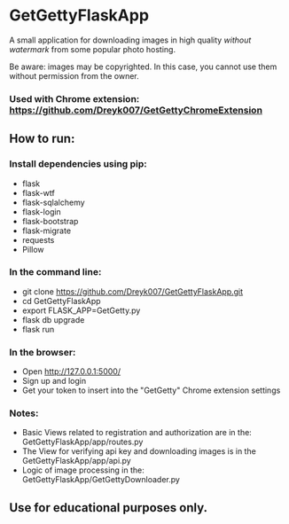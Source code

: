 # GetGettyFlaskApp
A small application for downloading images in high quality *without watermark* from some popular photo hosting.

Be aware: images may be copyrighted. In this case, you cannot use them without permission from the owner.

### Used with Chrome extension: https://github.com/Dreyk007/GetGettyChromeExtension

## How to run:

### Install dependencies using pip:
* flask
* flask-wtf
* flask-sqlalchemy
* flask-login
* flask-bootstrap
* flask-migrate
* requests
* Pillow

### In the command line:
* git clone https://github.com/Dreyk007/GetGettyFlaskApp.git
* cd GetGettyFlaskApp
* export FLASK_APP=GetGetty.py
* flask db upgrade
* flask run

### In the browser:
* Open http://127.0.0.1:5000/
* Sign up and login
* Get your token to insert into the "GetGetty" Chrome extension settings

### Notes:
* Basic Views related to registration and authorization are in the: GetGettyFlaskApp/app/routes.py
* The View for verifying api key and downloading images is in the GetGettyFlaskApp/app/api.py
* Logic of image processing in the: GetGettyFlaskApp/GetGettyDownloader.py

## Use for educational purposes only.
